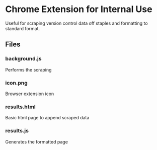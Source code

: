 # Chrome Extension for Internal Use
Useful for scraping version control data off staples and formatting to standard format.
## Files
### background.js
Performs the scraping
### icon.png
Browser extension icon
### results.html
Basic html page to append scraped data
### results.js
Generates the formatted page
